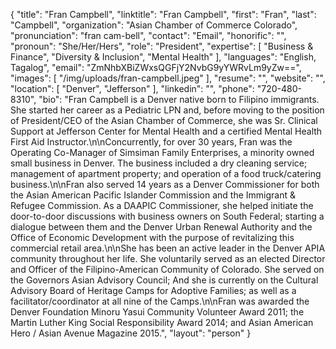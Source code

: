 {
  "title": "Fran Campbell",
  "linktitle": "Fran Campbell",
  "first": "Fran",
  "last": "Campbell",
  "organization": "Asian Chamber of Commerce Colorado",
  "pronunciation": "fran cam-bell",
  "contact": "Email",
  "honorific": "",
  "pronoun": "She/Her/Hers",
  "role": "President",
  "expertise": [
    "Business & Finance",
    "Diversity & Inclusion",
    "Mental Health"
  ],
  "languages": "English, Tagalog",
  "email": "ZmNhbXBiZWxsQGFjY2NvbG9yYWRvLm9yZw==",
  "images": [
    "/img/uploads/fran-campbell.jpeg"
  ],
  "resume": "",
  "website": "",
  "location": [
    "Denver",
    "Jefferson"
  ],
  "linkedin": "",
  "phone": "720-480-8310",
  "bio": "Fran Campbell is a Denver native born to Filipino immigrants. She started her career as a Pediatric LPN and, before moving to the position of President/CEO of the Asian Chamber of Commerce, she was Sr. Clinical Support at Jefferson Center for Mental Health and a certified Mental Health First Aid Instructor.\n\nConcurrently, for over 30 years, Fran was the Operating Co-Manager of Simsiman Family Enterprises, a minority owned small business in Denver.  The business included a dry cleaning service; management of apartment property; and operation of a food truck/catering business.\n\nFran also served 14 years as a Denver Commissioner for both the Asian American Pacific Islander Commission and the Immigrant & Refugee Commission.  As a DAAPIC Commissioner, she helped initiate the door-to-door discussions with business owners on South Federal; starting a dialogue between them and the Denver Urban Renewal Authority and the Office of Economic Development with the purpose of revitalizing this commercial retail area.\n\nShe has been an active leader in the Denver APIA community throughout her life.  She voluntarily served as an elected Director and Officer of the Filipino-American Community of Colorado.  She served on the Governors Asian Advisory Council; And she is currently on the Cultural Advisory Board of Heritage Camps for Adoptive Families; as well as a facilitator/coordinator at all nine of the Camps.\n\nFran was awarded the Denver Foundation Minoru Yasui Community Volunteer Award 2011; the Martin Luther King Social Responsibility Award 2014; and Asian American Hero / Asian Avenue Magazine 2015.",
  "layout": "person"
}